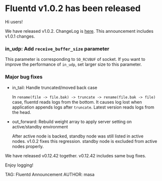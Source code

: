 # Fluentd v1.0.2 has been released

Hi users!

We have released v1.0.2. ChangeLog is [here](https://github.com/fluent/fluentd/blob/master/CHANGELOG.md).
This announcement includes v1.0.1 changes.

### in_udp: Add `receive_buffer_size` parameter

This parameter is corresponding to `SO_RCVBUF` of socket.
If you want to improve the performance of `in_udp`, set larger size to this parameter.

### Major bug fixes

* in_tail: Handle truncated/moved back case

  In `rename(file -> file.bak) -> truncate -> rename(file.bak -> file)` case, fluentd reads logs from the bottom.
  It causes log lost when application appends logs after `truncate`. Latest version reads logs from the head.

* out_forward: Rebuild weight array to apply server setting on active/standby environment

  After active node is backed, standby node was still listed in active nodes.
  v1.0.2 fixes this regression. standby node is excluded from active nodes properly.

We have released v0.12.42 together. v0.12.42 includes same bug fixes.

Enjoy logging!


TAG: Fluentd Announcement
AUTHOR: masa
